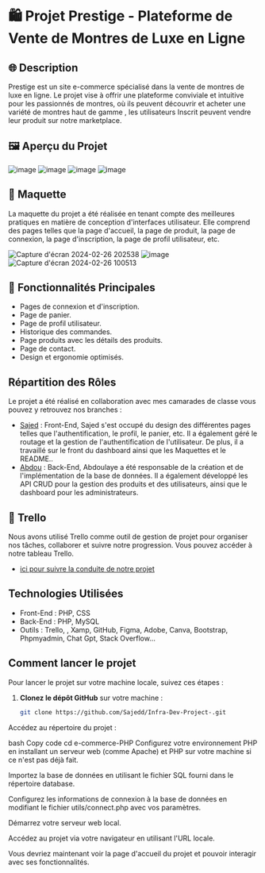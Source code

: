 # 🛍️ Projet Prestige - Plateforme de Vente de Montres de Luxe en Ligne

## 🌐 Description
Prestige est un site e-commerce spécialisé dans la vente de montres de luxe en ligne. Le projet vise à offrir une plateforme conviviale et intuitive pour les passionnés de montres, où ils peuvent découvrir et acheter une variété de montres haut de gamme , les utilisateurs Inscrit peuvent vendre leur produit sur notre marketplace.

## 🖼️ Aperçu du Projet
![image](https://github.com/youssoufmiyad/e-commerce-PHP/assets/112949717/1dbd0aa7-5cfd-4dd9-9027-a5abf8d9b28d)
![image](https://github.com/youssoufmiyad/e-commerce-PHP/assets/112949717/1805bdb2-3b34-4c76-bbdb-dcdce9a597d5)
![image](https://github.com/youssoufmiyad/e-commerce-PHP/assets/112949717/ff23d175-d382-4942-a92b-49ec78238c58)
![image](https://github.com/youssoufmiyad/e-commerce-PHP/assets/112949717/b00dc297-56ce-4ec9-b9e6-372484168849)

## 🎨 Maquette
La maquette du projet a été réalisée en tenant compte des meilleures pratiques en matière de conception d'interfaces utilisateur. Elle comprend des pages telles que la page d'accueil, la page de produit, la page de connexion, la page d'inscription, la page de profil utilisateur, etc.

![Capture d'écran 2024-02-26 202538](https://github.com/youssoufmiyad/e-commerce-PHP/assets/112949717/77636bf7-017a-41f4-997d-490e71134bfb)
![image](https://github.com/youssoufmiyad/e-commerce-PHP/assets/112949717/af936e52-0523-4a62-862c-cc13d9aa1607)
![Capture d'écran 2024-02-26 100513](https://github.com/youssoufmiyad/e-commerce-PHP/assets/112949717/252659c7-4eb2-4bae-afe8-b6e382d4111a)

## 🧰 Fonctionnalités Principales
- Pages de connexion et d'inscription.
- Page de panier.
- Page de profil utilisateur.
- Historique des commandes.
- Page produits avec les détails des produits.
- Page de contact.
- Design et ergonomie optimisés.

## Répartition des Rôles
Le projet a été réalisé en collaboration avec mes camarades de classe vous pouvez y retrouvez nos branches :
- [Sajed](https://github.com/Sajedd/Infra-Dev-Project-/tree/Sajed) : Front-End, Sajed s'est occupé du design des différentes pages telles que l'authentification, le profil, le panier, etc. Il a également géré le routage et la gestion de l'authentification de l'utilisateur. De plus, il a travaillé sur le front du dashboard ainsi que les Maquettes et le README..
- [Abdou](https://github.com/Sajedd/Infra-Dev-Project-/tree/Abdou) : Back-End, Abdoulaye a été responsable de la création et de l'implémentation de la base de données. Il a également développé les API CRUD pour la gestion des produits et des utilisateurs, ainsi que le dashboard pour les administrateurs.

## 🌟 Trello
Nous avons utilisé Trello comme outil de gestion de projet pour organiser nos tâches, collaborer et suivre notre progression. Vous pouvez accéder à notre tableau Trello.
- [ici pour suivre la conduite de notre projet ](https://trello.com/invite/b/WE0J6Gcw/ATTI84bb86c33df9234cb519f5ddc46e68e6C14246F1/conduite-de-projet-infrastructure-developpement)

## Technologies Utilisées
- Front-End : PHP, CSS
- Back-End : PHP, MySQL
- Outils : Trello, , Xamp, GitHub, Figma, Adobe, Canva, Bootstrap, Phpmyadmin, Chat Gpt, Stack Overflow...

## Comment lancer le projet

Pour lancer le projet sur votre machine locale, suivez ces étapes :

1. **Clonez le dépôt GitHub** sur votre machine :
   ```bash
   git clone https://github.com/Sajedd/Infra-Dev-Project-.git

Accédez au répertoire du projet :

bash
Copy code
cd e-commerce-PHP
Configurez votre environnement PHP en installant un serveur web (comme Apache) et PHP sur votre machine si ce n'est pas déjà fait.

Importez la base de données en utilisant le fichier SQL fourni dans le répertoire database.

Configurez les informations de connexion à la base de données en modifiant le fichier utils/connect.php avec vos paramètres.

Démarrez votre serveur web local.

Accédez au projet via votre navigateur en utilisant l'URL locale.

Vous devriez maintenant voir la page d'accueil du projet et pouvoir interagir avec ses fonctionnalités.
